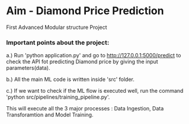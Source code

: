 # Aim - Diamond Price Prediction

First Advanced Modular structure Project

### Important points about the project:

a.) Run 'python application.py' and go to http://127.0.0.1:5000/predict to check the API fot predicting Diamond price by giving the input parameters(data).

b.) All the main ML code is written inside 'src' folder.

c.) If we want to check if the ML flow is executed well, run the command 'python src/pipelines/training_pipeline.py'.

This will execute all the 3 major processes : Data Ingestion, Data Transforamtion and Model Training.